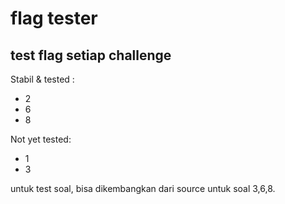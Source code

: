 # flag tester
## test flag setiap challenge

Stabil & tested :
- 2
- 6
- 8

Not yet tested:
- 1
- 3

untuk test soal, bisa dikembangkan dari source untuk soal 3,6,8.


